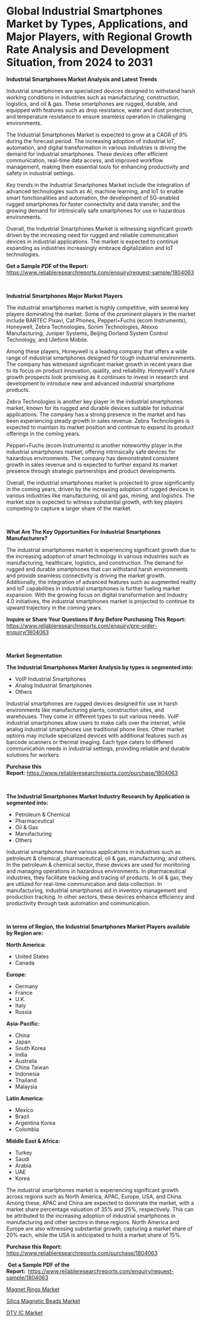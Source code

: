 <p><h1>Global Industrial Smartphones Market by Types, Applications, and Major Players, with Regional Growth Rate Analysis and Development Situation, from 2024 to 2031</h1></p><p><strong>Industrial Smartphones Market Analysis and Latest Trends</strong></p>
<p><p>Industrial smartphones are specialized devices designed to withstand harsh working conditions in industries such as manufacturing, construction, logistics, and oil & gas. These smartphones are rugged, durable, and equipped with features such as drop resistance, water and dust protection, and temperature resistance to ensure seamless operation in challenging environments.</p><p>The Industrial Smartphones Market is expected to grow at a CAGR of 9% during the forecast period. The increasing adoption of industrial IoT, automation, and digital transformation in various industries is driving the demand for industrial smartphones. These devices offer efficient communication, real-time data access, and improved workflow management, making them essential tools for enhancing productivity and safety in industrial settings.</p><p>Key trends in the Industrial Smartphones Market include the integration of advanced technologies such as AI, machine learning, and IoT to enable smart functionalities and automation, the development of 5G-enabled rugged smartphones for faster connectivity and data transfer, and the growing demand for intrinsically safe smartphones for use in hazardous environments.</p><p>Overall, the Industrial Smartphones Market is witnessing significant growth driven by the increasing need for rugged and reliable communication devices in industrial applications. The market is expected to continue expanding as industries increasingly embrace digitalization and IoT technologies.</p></p>
<p><strong>Get a Sample PDF of the Report:&nbsp;</strong> <a href="https://www.reliableresearchreports.com/enquiry/request-sample/1804063">https://www.reliableresearchreports.com/enquiry/request-sample/1804063</a></p>
<p>&nbsp;</p>
<p><strong>Industrial Smartphones Major Market Players</strong></p>
<p><p>The industrial smartphones market is highly competitive, with several key players dominating the market. Some of the prominent players in the market include BARTEC Pixavi, Cat Phones, Pepperl+Fuchs (ecom Instruments), Honeywell, Zebra Technologies, Sonim Technologies, Atexxo Manufacturing, Juniper Systems, Beijing Dorland System Control Technology, and Ulefone Mobile.</p><p>Among these players, Honeywell is a leading company that offers a wide range of industrial smartphones designed for tough industrial environments. The company has witnessed significant market growth in recent years due to its focus on product innovation, quality, and reliability. Honeywell's future growth prospects look promising as it continues to invest in research and development to introduce new and advanced industrial smartphone products.</p><p>Zebra Technologies is another key player in the industrial smartphones market, known for its rugged and durable devices suitable for industrial applications. The company has a strong presence in the market and has been experiencing steady growth in sales revenue. Zebra Technologies is expected to maintain its market position and continue to expand its product offerings in the coming years.</p><p>Pepperl+Fuchs (ecom Instruments) is another noteworthy player in the industrial smartphones market, offering intrinsically safe devices for hazardous environments. The company has demonstrated consistent growth in sales revenue and is expected to further expand its market presence through strategic partnerships and product developments.</p><p>Overall, the industrial smartphones market is projected to grow significantly in the coming years, driven by the increasing adoption of rugged devices in various industries like manufacturing, oil and gas, mining, and logistics. The market size is expected to witness substantial growth, with key players competing to capture a larger share of the market.</p></p>
<p>&nbsp;</p>
<p><strong>What Are The Key Opportunities For Industrial Smartphones Manufacturers?</strong></p>
<p><p>The industrial smartphones market is experiencing significant growth due to the increasing adoption of smart technology in various industries such as manufacturing, healthcare, logistics, and construction. The demand for rugged and durable smartphones that can withstand harsh environments and provide seamless connectivity is driving the market growth. Additionally, the integration of advanced features such as augmented reality and IoT capabilities in industrial smartphones is further fueling market expansion. With the growing focus on digital transformation and Industry 4.0 initiatives, the industrial smartphones market is projected to continue its upward trajectory in the coming years.</p></p>
<p><strong>Inquire or Share Your Questions If Any Before Purchasing This Report:</strong> <a href="https://www.reliableresearchreports.com/enquiry/pre-order-enquiry/1804063">https://www.reliableresearchreports.com/enquiry/pre-order-enquiry/1804063</a></p>
<p>&nbsp;</p>
<p><strong>Market Segmentation</strong></p>
<p><strong>The Industrial Smartphones Market Analysis by types is segmented into:</strong></p>
<p><ul><li>VoIP Industrial Smartphones</li><li>Analog Industrial Smartphones</li><li>Others</li></ul></p>
<p><p>Industrial smartphones are rugged devices designed for use in harsh environments like manufacturing plants, construction sites, and warehouses. They come in different types to suit various needs. VoIP industrial smartphones allow users to make calls over the internet, while analog industrial smartphones use traditional phone lines. Other market options may include specialized devices with additional features such as barcode scanners or thermal imaging. Each type caters to different communication needs in industrial settings, providing reliable and durable solutions for workers.</p></p>
<p><strong>Purchase this Report:&nbsp;</strong><a href="https://www.reliableresearchreports.com/purchase/1804063">https://www.reliableresearchreports.com/purchase/1804063</a></p>
<p>&nbsp;</p>
<p><strong>The Industrial Smartphones Market Industry Research by Application is segmented into:</strong></p>
<p><ul><li>Petroleum & Chemical</li><li>Pharmaceutical</li><li>Oil & Gas</li><li>Manufacturing</li><li>Others</li></ul></p>
<p><p>Industrial smartphones have various applications in industries such as petroleum & chemical, pharmaceutical, oil & gas, manufacturing, and others. In the petroleum & chemical sector, these devices are used for monitoring and managing operations in hazardous environments. In pharmaceutical industries, they facilitate tracking and tracing of products. In oil & gas, they are utilized for real-time communication and data collection. In manufacturing, industrial smartphones aid in inventory management and production tracking. In other sectors, these devices enhance efficiency and productivity through task automation and communication.</p></p>
<p>&nbsp;</p>
<p><strong>In terms of Region, the Industrial Smartphones Market Players available by Region are:</strong></p>
<p>
    <p> <strong> North America: </strong>
        <ul>
            <li>United States</li>
            <li>Canada</li>
        </ul>
        </p> 
    <p> <strong> Europe: </strong>
        <ul>
            <li>Germany</li>
            <li>France</li>
            <li>U.K.</li>
            <li>Italy</li>
            <li>Russia</li>
        </ul>
        </p> 
    <p> <strong> Asia-Pacific: </strong>
        <ul>
            <li>China</li>
            <li>Japan</li>
            <li>South Korea</li>
            <li>India</li>
            <li>Australia</li>
            <li>China Taiwan</li>
            <li>Indonesia</li>
            <li>Thailand</li>
            <li>Malaysia</li>
        </ul>
        </p> 
    <p> <strong> Latin America: </strong>
        <ul>
            <li>Mexico</li>
            <li>Brazil</li>
            <li>Argentina Korea</li>
            <li>Colombia</li>
        </ul>
        </p> 
    <p> <strong> Middle East & Africa: </strong>
        <ul>
            <li>Turkey</li>
            <li>Saudi</li>
            <li>Arabia</li>
            <li>UAE</li>
            <li>Korea</li>
        </ul>
    </p>
    </p>
<p><p>The industrial smartphones market is experiencing significant growth across regions such as North America, APAC, Europe, USA, and China. Among these, APAC and China are expected to dominate the market, with a market share percentage valuation of 35% and 25%, respectively. This can be attributed to the increasing adoption of industrial smartphones in manufacturing and other sectors in these regions. North America and Europe are also witnessing substantial growth, capturing a market share of 20% each, while the USA is anticipated to hold a market share of 15%.</p></p>
<p><strong>Purchase this Report: </strong><a href="https://www.reliableresearchreports.com/purchase/1804063">https://www.reliableresearchreports.com/purchase/1804063</a></p>
<p>&nbsp;<strong>Get a Sample PDF of the Report:&nbsp;&nbsp;</strong><a href="https://www.reliableresearchreports.com/enquiry/request-sample/1804063">https://www.reliableresearchreports.com/enquiry/request-sample/1804063</a></p>
<p><strong></strong></p>
<p><p><a href="https://extreme-scabiosa-c81.notion.site/Magnet-Rings-Market-Provides-Detailed-Segmentation-of-this-Market-based-on-Type-Application-and-Re-92beb16c1dbb4ec79674c7a7f84444c9">Magnet Rings Market</a></p><p><a href="https://carnation-joke-41f.notion.site/Silica-Magnetic-Beads-Market-Size-Share-Trends-Analysis-Report-By-Application-Regional-Outlook--ed4756bbfea84e569924bf7f01345616">Silica Magnetic Beads Market</a></p><p><a href="https://github.com/bmorecock/Market-Research-Report-List-2/blob/main/dtv-ic-market.md">DTV IC Market</a></p></p>